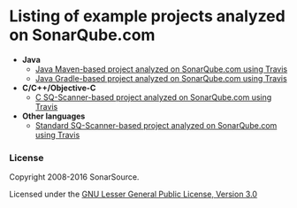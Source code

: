 # Listing of example projects analyzed on SonarQube.com

* **Java**
  * [Java Maven-based project analyzed on SonarQube.com using Travis](https://github.com/SonarSource/sq-com_example_java-maven-travis)
  * [Java Gradle-based project analyzed on SonarQube.com using Travis](https://github.com/SonarSource/sq-com_example_java-gradle-travis)
* **C/C++/Objective-C**
  * [C SQ-Scanner-based project analyzed on SonarQube.com using Travis](https://github.com/SonarSource/sq-com_example_c-sqscanner-travis)
* **Other languages**
  * [Standard SQ-Scanner-based project analyzed on SonarQube.com using Travis](https://github.com/SonarSource/sq-com_example_standard-sqscanner-travis)

### License

Copyright 2008-2016 SonarSource.

Licensed under the [GNU Lesser General Public License, Version 3.0](http://www.gnu.org/licenses/lgpl.txt)